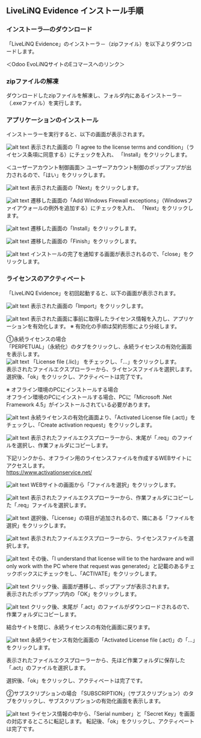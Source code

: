 <style>
 body {
	font-family: "TakaoPGothic","Takao P ゴシック",-apple-system, BlinkMacSystemFont, "Segoe WPC", "Segoe UI", "Ubuntu", "Droid Sans", sans-serif, "Meiryo";
}
</style>


## LiveLiNQ Evidence インストール手順
  
### インストーラ―のダウンロード
「LiveLiNQ Evidence」のインストーラ－（zipファイル）を以下よりダウンロードします。

＜Odoo EvoLiNQサイトのEコマースへのリンク＞

### zipファイルの解凍
ダウンロードしたzipファイルを解凍し、フォルダ内にあるインストーラ－（.exeファイル）を実行します。

### アプリケーションのインストール
インストーラーを実行すると、以下の画面が表示されます。

![alt text](image.png)
表示された画面の「I agree to the license terms and condition」（ライセンス条項に同意する）にチェックを入れ、
「Install」をクリックします。

＜ユーザーアカウント制御画面＞
ユーザーアカウント制御のポップアップが出力されるので、「はい」をクリックします。

![alt text](image-1.png)
表示された画面の「Next」をクリックします。

![alt text](image-4.png)
遷移した画面の「Add Windows Firewall exceptions」（Windowsファイアウォールの例外を追加する）にチェックを入れ、
「Next」をクリックします。

![alt text](image-5.png)
遷移した画面の「Install」をクリックします。

![alt text](image-6.png)
遷移した画面の「Finish」をクリックします。

![alt text](image-7.png)
インストールの完了を通知する画面が表示されるので、「close」をクリックします。

### ライセンスのアクティベート
「LiveLiNQ Evidence」を初回起動すると、以下の画面が表示されます。

![alt text](image-8.png)
表示された画面の「Import」をクリックします。

![alt text](image-9.png)
表示された画面に事前に取得したライセンス情報を入力し、アプリケーションを有効化します。
※ 有効化の手順は契約形態により分岐します。  

①永続ライセンスの場合  
「PERPETUAL」（永続化）のタブをクリックし、永続ライセンスの有効化画面を表示します。  
![alt text](image-9.png)
「License file (.lic)」 をチェックし、「…」をクリックします。  
表示されたファイルエクスプローラーから、ライセンスファイルを選択します。  
選択後、「ok」をクリックし、アクティベートは完了です。

※ オフライン環境のPCにインストールする場合  
オフライン環境のPCにインストールする場合、PCに「Microsoft .Net Framework 4.5」がインストールされている必要があります。  

![alt text](image-11.png)
永続ライセンスの有効化画面より、「Activated License file (.act)」をチェックし、「Create activation request」をクリックします。

![alt text](image-12.png)
表示されたファイルエクスプローラーから、末尾が「.req」のファイルを選択し、作業フォルダにコピーします。  

下記リンクから、オフライン用のライセンスファイルを作成するWEBサイトにアクセスします。  
https://www.activationservice.net/

![alt text](image-10.png)
WEBサイトの画面から「ファイルを選択」をクリックします。　　

![alt text](image-13.png)
表示されたファイルエクスプローラーから、作業フォルダにコピーした「.req」ファイルを選択します。

![alt text](image-14.png)
選択後、「License」の項目が追加されるので、隣にある「ファイルを選択」をクリックします。  

![alt text](image-15.png)
表示されたファイルエクスプローラーから、ライセンスファイルを選択します。  

![alt text](image-16.png)
その後、「I understand that license will tie to the hardware and will only work with the PC where that request was generated」と記載のあるチェックボックスにチェックをし、「ACTIVATE」をクリックします。  

![alt text](image-17.png)
クリック後、画面が遷移し、ポップアップが表示されます。  
表示されたポップアップ内の「OK」をクリックします。

![alt text](image-18.png)
クリック後、末尾が「.act」のファイルがダウンロードされるので、作業フォルダにコピーします。  

結合サイトを閉じ、永続ライセンスの有効化画面に戻ります。

![alt text](image-19.png)
永続ライセンス有効化画面の「Activated License file (.act)」の「…」をクリックします。

表示されたファイルエクスプローラーから、先ほど作業フォルダに保存した「.act」のファイルを選択します。

選択後、「ok」をクリックし、アクティベートは完了です。


②サブスクリプションの場合
「SUBSCRIPTION」（サブスクリプション）のタブをクリックし、サブスクリプションの有効化画面を表示します。　　

![alt text](image-20.png)
ライセンス情報の中から、「Serial number」と「Secret Key」を画面の対応するところに転記します。
転記後、「ok」をクリックし、アクティベートは完了です。
